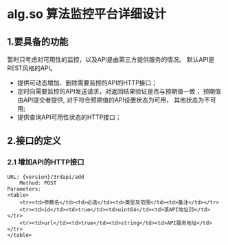 # alg.so 算法监控平台详细设计

## 1.要具备的功能

   暂时只考虑对可用性的监控，以及API是由第三方提供服务的情况。
   默认API是REST风格的API。

+  提供可动态增加、删除需要监控的API的HTTP接口；
+  定时向需要监控的API发送请求，对返回结果验证是否与预期值一致；
   预期值由API提交者提供, 对于符合预期值的API设置状态为可用，
   其他状态为不可用;
+  提供查询API可用性状态的HTTP接口；

## 2.接口的定义

### 2.1 增加API的HTTP接口
        
	URL: {version}/3rdapi/add
        Method: POST
 	Parameters:
	<table>
		<tr><td>参数名</td><td>必选</td><td>类型及范围</td><td>备注</td></tr>
		<tr><td>id</td><td>true</td><td>uint64</td><td>该API地址ID</td></tr>
		<tr><td>url</td><td>true</td><td>string</td><td>API服务地址</td></tr>
	</table>
